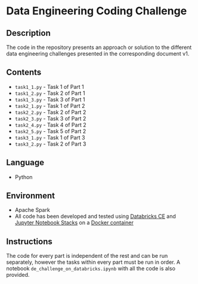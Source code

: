 # Data Engineering Coding Challenge

## Description
The code in the repository presents an approach or solution to the different data engineering challenges presented in the corresponding document v1.

## Contents

- `task1_1.py` - Task 1 of Part 1
- `task1_2.py` - Task 2 of Part 1
- `task1_3.py` - Task 3 of Part 1
- `task2_1.py` - Task 1 of Part 2
- `task2_2.py` - Task 2 of Part 2
- `task2_3.py` - Task 3 of Part 2
- `task2_4.py` - Task 4 of Part 2
- `task2_5.py` - Task 5 of Part 2
- `task3_1.py` - Task 1 of Part 3
- `task3_2.py` - Task 2 of Part 3

## Language
- Python

## Environment
- Apache Spark
- All code has been developed and tested using [Databricks CE](https://community.cloud.databricks.com) and
[Jupyter Notebook Stacks](https://jupyter-docker-stacks.readthedocs.io/en/latest/index.html) on a [Docker container](https://hub.docker.com/r/jupyter/all-spark-notebook)

## Instructions
The code for every part is independent of the rest and can be run separately, however the tasks within every part must be run in order.
A notebook `de_challenge_on_databricks.ipynb` with all the code is also provided.
